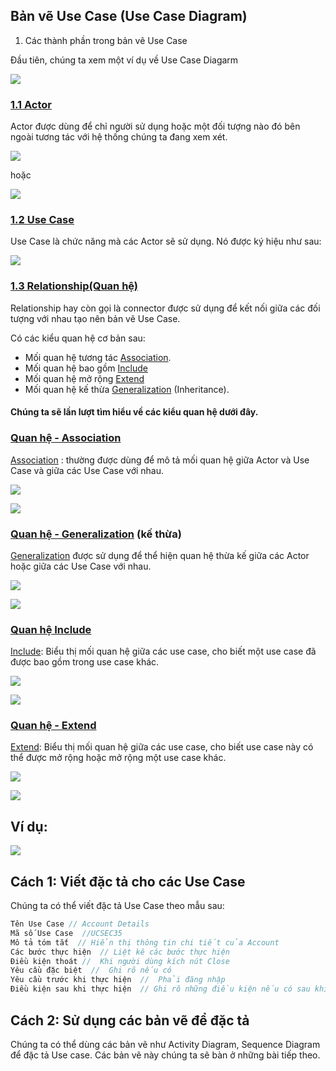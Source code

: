 
## Bản vẽ Use Case (Use Case Diagram)

1. Các thành phần trong bản vẽ Use Case

Đầu tiên, chúng ta xem một ví dụ về Use Case Diagarm

![](https://iviettech.vn/wp-content/uploads/2014/01/UseCase-Diagram-1.jpg)


### [1.1 Actor]()
Actor được dùng để chỉ người sử dụng hoặc một đối tượng nào đó bên ngoài tương tác với hệ thống chúng ta đang xem xét.

![](https://iviettech.vn/wp-content/uploads/2014/01/Actor-1.jpg)

hoặc

![](https://iviettech.vn/wp-content/uploads/2014/01/Actor-2.jpg)


### [1.2 Use Case]()
Use Case là chức năng mà các Actor sẽ sử dụng. Nó được ký hiệu như sau:

![](https://iviettech.vn/wp-content/uploads/2014/01/Use-Case-Notation.jpg)


### [1.3 Relationship(Quan hệ)]()
Relationship hay còn gọi là connector được sử dụng để kết nối giữa các đối tượng với nhau tạo nên bản vẽ Use Case. 

Có các kiểu quan hệ cơ bản sau:
- Mối quan hệ tương tác [Association]().
- Mối quan hệ bao gồm [Include]()
- Mối quan hệ mở rộng [Extend]()
- Mối quan hệ kế thừa [Generalization]() (Inheritance).


#### Chúng ta sẽ lần lượt tìm hiểu về các kiểu quan hệ dưới đây.
### [Quan hệ - Association]()
[Association]() : thường được dùng để mô tả mối quan hệ giữa Actor và Use Case và giữa các Use Case với nhau.

![](https://iviettech.vn/wp-content/uploads/2014/01/Association.jpg)

![](https://iviettech.vn/wp-content/uploads/2014/01/Use-Case-Association.jpg)


### [Quan hệ - Generalization]() (kế thừa)
[Generalization]() được sử dụng để thể hiện quan hệ thừa kế giữa các Actor hoặc giữa các Use Case với nhau.

![](https://iviettech.vn/wp-content/uploads/2014/01/Generalization.jpg)

![](https://iviettech.vn/wp-content/uploads/2014/01/Actor-Generation.jpg)


### [Quan hệ Include]()
[Include](): Biểu thị mối quan hệ giữa các use case, cho biết một use case đã được bao gồm trong use case khác.

![](https://iviettech.vn/wp-content/uploads/2014/01/Include.jpg)

![](https://iviettech.vn/wp-content/uploads/2014/01/UseCase-Include.jpg)


### [Quan hệ - Extend]()
[Extend](): Biểu thị mối quan hệ giữa các use case, cho biết use case này có thể được mở rộng hoặc mở rộng một use case khác.

![](https://iviettech.vn/wp-content/uploads/2014/01/Extend.jpg)

![](https://iviettech.vn/wp-content/uploads/2014/01/UseCase-Extend.jpg)


## Ví dụ:
![](https://iviettech.vn/wp-content/uploads/2014/01/UseCase-Diagram-1.jpg)


## Cách 1: Viết đặc tả cho các Use Case

Chúng ta có thể viết đặc tả Use Case theo mẫu sau:

```java
Tên Use Case // Account Details
Mã số Use Case  //UCSEC35
Mô tả tóm tắt  // Hiển thị thông tin chi tiết của Account
Các bước thực hiện  // Liệt kê các bước thực hiện
Điều kiện thoát //  Khi người dùng kích nút Close
Yêu cầu đặc biệt  //  Ghi rõ nếu có
Yêu cầu trước khi thực hiện  //  Phải đăng nhập
Điều kiện sau khi thực hiện  // Ghi rõ những điều kiện nếu có sau khi thực hiện Use Case này
```

## Cách 2: Sử dụng các bản vẽ để đặc tả

Chúng ta có thể dùng các bản vẽ như Activity Diagram, Sequence Diagram để đặc tả Use case. Các bản vẽ này chúng ta sẽ bàn ở những bài tiếp theo.






